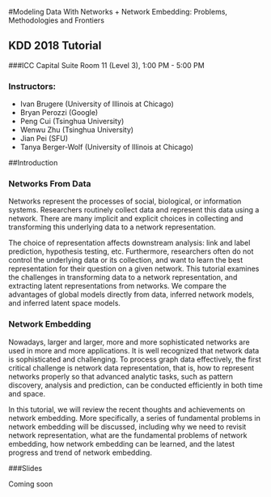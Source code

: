 #Modeling Data With Networks + Network Embedding: Problems, Methodologies and Frontiers

## KDD 2018 Tutorial

###ICC Capital Suite Room 11 (Level 3), 1:00 PM - 5:00 PM

### Instructors:

* Ivan Brugere (University of Illinois at Chicago)
* Bryan Perozzi (Google)
* Peng Cui (Tsinghua University)
* Wenwu Zhu (Tsinghua University)
* Jian Pei (SFU)
* Tanya Berger-Wolf (University of Illinois at Chicago)


##Introduction

### Networks From Data

Networks represent the processes of social, biological, or information systems. Researchers routinely collect data and represent this data using a network. There are many implicit and explicit choices in collecting and transforming this underlying data to a network representation.

The choice of representation affects downstream analysis: link and label prediction, hypothesis testing, etc. Furthermore, researchers often do not control the underlying data or its collection, and want to learn the best representation for their question on a given network.
This tutorial examines the challenges in transforming data to a network representation, and extracting latent representations from networks. We compare the advantages of global models directly from data, inferred network models, and inferred latent space models.


### Network Embedding

Nowadays, larger and larger, more and more sophisticated networks are used in more and more applications. It is well recognized that network data is sophisticated and challenging. To process graph data effectively, the first critical challenge is network data representation, that is, how to represent networks properly so that advanced analytic tasks, such as pattern discovery, analysis and prediction, can be conducted efficiently in both time and space. 

In this tutorial, we will review the recent thoughts and achievements on network embedding. More specifically, a series of fundamental
problems in network embedding will be discussed, including why we need to revisit network representation, what are the fundamental problems of network embedding, how network embedding can be learned, and the latest progress and trend of network embedding.

###Slides

Coming soon